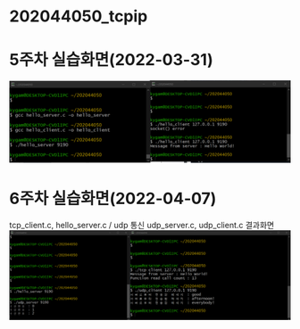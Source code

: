 # 202044050_tcpip

# 5주차 실습화면(2022-03-31)
<img width = "" height = "" src = "5주차실습화면.png">


# 6주차 실습화면(2022-04-07)
tcp_client.c, hello_server.c / udp 통신 udp_server.c, udp_client.c 결과화면
<img width = "" height = "" src = "6주차실습화면.png">
